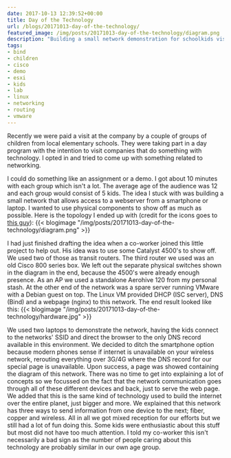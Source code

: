 ```yaml
---
date: 2017-10-13 12:39:52+00:00
title: Day of the Technology
url: /blogs/20171013-day-of-the-technology/
featured_image: /img/posts/20171013-day-of-the-technology/diagram.png
description: "Building a small network demonstration for schoolkids visiting our company."
tags:
- bind
- children
- cisco
- demo
- esxi
- kids
- lab
- linux
- networking
- routing
- vmware
---
```


Recently we were paid a visit at the company by a couple of groups of children from local elementary schools. They were taking part in a day program with the intention to visit companies that do something with technology. I opted in and tried to come up with something related to networking.  
  
I could do something like an assignment or a demo. I got about 10 minutes with each group which isn't a lot. The average age of the audience was 12 and each group would consist of 5 kids. The idea I stuck with was building a small network that allows access to a webserver from a smartphone or laptop. I wanted to use physical components to show off as much as possible. Here is the topology I ended up with (credit for the icons goes to [this guy](http://www.visguy.com/2008/08/11/crayon-network-shapes/)):
{{< blogimage "/img/posts/20171013-day-of-the-technology/diagram.png" >}}
<!-- more -->

I had just finished drafting the idea when a co-worker joined this little project to help out. His idea was to use some Catalyst 4500's to show off. We used two of those as transit routers. The third router we used was an old Cisco 800 series box. We left out the separate physical switches shown in the diagram in the end, because the 4500's were already enough presence. As an AP we used a standalone Aerohive 120 from my personal stash. At the other end of the network was a spare server running VMware with a Debian guest on top. The Linux VM provided DHCP (ISC server), DNS (Bind) and a webpage (nginx) to this network. The end result looked like this:
{{< blogimage "/img/posts/20171013-day-of-the-technology/hardware.jpg" >}}

We used two laptops to demonstrate the network, having the kids connect to the networks' SSID and direct the browser to the only DNS record available in this environment. We decided to ditch the smartphone option because modern phones sense if internet is unavailable on your wireless network, rerouting everything over 3G/4G where the DNS record for our special page is unavailable. Upon success, a page was showed containing the diagram of this network. There was no time to get into explaining a lot of concepts so we focussed on the fact that the network communication goes through all of these different devices and back, just to serve the web page. We added that this is the same kind of technology used to build the internet over the entire planet, just bigger and more. We explained that this network has three ways to send information from one device to the next; fiber, copper and wireless. All in all we got mixed reception for our efforts but we still had a lot of fun doing this. Some kids were enthusiastic about this stuff but most did not have too much attention. I told my co-worker this isn't necessarily a bad sign as the number of people caring about this technology are probably similar in our own age group.
